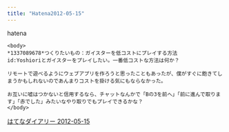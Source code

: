 ```yaml
---
title: "Hatena2012-05-15"
---
```


hatena

```
<body>
*1337089678*つくりたいもの：ガイスターを低コストにプレイする方法
id:Yoshioriとガイスターをプレイしたい。一番低コストな方法は何か？

リモートで遊べるようにウェブアプリを作ろうと思ったこともあったが、僕がすぐに飽きてしまうかもしれないのであんまりコストを掛ける気にもならなかった。

お互いに嘘はつかないと信用するなら、チャットなんかで「Bの3を前へ」「前に進んで取ります」「赤でした」みたいなやり取りでもプレイできるかな？
</body>
```


[はてなダイアリー 2012-05-15](https://nishiohirokazu.hatenadiary.org/archive/2012/05/15)